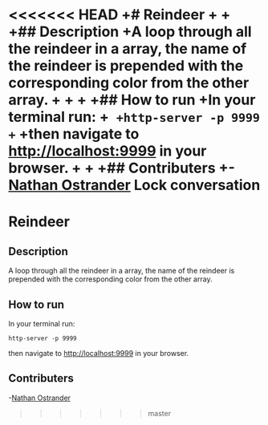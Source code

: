 <<<<<<< HEAD
+# Reindeer
 +
 +
 +## Description
 +A loop through all the reindeer in a array, the name of the reindeer is prepended with the corresponding color from the other array.
 +
 +
 +
 +## How to run
 +In your terminal run:
 +```
 +http-server -p 9999
 +```
 +then navigate to [http://localhost:9999](http://localhost:9999) in your browser.
 +
 +
 +## Contributers
 +-[Nathan Ostrander](https://github.com/ostrander-nathan)
 Lock conversation
=======
# Reindeer


## Description
A loop through all the reindeer in a array, the name of the reindeer is prepended with the corresponding color from the other array.



## How to run
In your terminal run:
```
http-server -p 9999
```
then navigate to [http://localhost:9999](http://localhost:9999) in your browser.


## Contributers
-[Nathan Ostrander](https://github.com/ostrander-nathan)
>>>>>>> master
